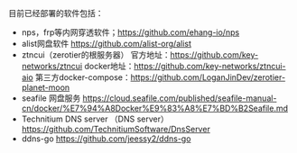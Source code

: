 目前已经部署的软件包括：

- nps，frp等内网穿透软件；https://github.com/ehang-io/nps
- alist网盘软件 https://github.com/alist-org/alist
- ztncui（zerotier的根服务器）
  官方地址：https://github.com/key-networks/ztncui
  docker地址：https://github.com/key-networks/ztncui-aio
  第三方docker-compose：https://github.com/LoganJinDev/zerotier-planet-moon
- seafile 网盘服务
  https://cloud.seafile.com/published/seafile-manual-cn/docker/%E7%94%A8Docker%E9%83%A8%E7%BD%B2Seafile.md
- Technitium DNS server （DNS server）https://github.com/TechnitiumSoftware/DnsServer
- ddns-go https://github.com/jeessy2/ddns-go